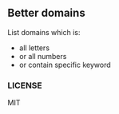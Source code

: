 ## Better domains

List domains which is:

+ all letters
+ or all numbers
+ or contain specific keyword

### LICENSE

MIT
